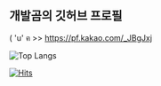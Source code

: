 ## 개발곰의 깃허브 프로필

( 'u' ฅ >> https://pf.kakao.com/_JBgJxj

![Top Langs](https://github-readme-stats.vercel.app/api/top-langs/?username=UantumBear&theme=light&layout=compact&langs_count=12)

[![Hits](https://hits.seeyoufarm.com/api/count/incr/badge.svg?url=https%3A%2F%2Fgithub.com%2FUantumBear&count_bg=%23928ED7&title_bg=%23000000&icon=ghostery.svg&icon_color=%23FFFFFF&title=hits&edge_flat=false)](https://hits.seeyoufarm.com)
<!-- icon=godotengine.svg -->



<!--
<br>
  
### Experience 🎨🚀
* Majored in __Design & Technology__ and <br>
Double majored in __Aerospace Engineering__ at Pusan National University.
* Design Freelance

## Education

- **Bachelor's Degrees:**
  - **Major in Design & Technology** - XX University
  - **Double Major in Aerospace Engineering** - XX University
- **Master's Degree:**
  - **Master of Science in Data Science** (in progress) - XX University


<br>




### Language and Skills 🪄 
<img alt="Processing" src ="https://img.shields.io/badge/Processing-006699.svg?&style=flat&logo=Processing Foundation&logoColor=white"/> <img alt="Java" src ="https://img.shields.io/badge/Java-007396.svg?&style=flat&logo=Java&logoColor=white"/>
<img alt="Oracle" src ="https://img.shields.io/badge/Oracle-F80000.svg?&style=flat&logo=Oracle&logoColor=white"/>
<img alt="HTML5" src ="https://img.shields.io/badge/HTML5-E34F26.svg?&style=flat&logo=HTML5&logoColor=white"/>
<img alt="CSS3" src ="https://img.shields.io/badge/CSS3-1572B6.svg?&style=flat&logo=CSS3&logoColor=white"/>
<img alt="C++" src ="https://img.shields.io/badge/C++-00599C.svg?&style=flat&logo=C%2B%2B&logoColor=white"/>

<img alt="github" src="https://img.shields.io/badge/github-black?style=flat&logo=github&logoColor=white"/> <img alt="Eclipse IDE" src ="https://img.shields.io/badge/Eclipse IDE-2C2255.svg?&style=flat&logo=Eclipse IDE&logoColor=white"/> <img alt="Spring" src ="https://img.shields.io/badge/Spring-6DB33F.svg?&style=flat&logo=Spring&logoColor=white"/> <img alt="Arduino" src ="https://img.shields.io/badge/Arduino-00979D.svg?&style=flat&logo=Arduino&logoColor=white&"/>  <img alt="Photoshop" src ="https://img.shields.io/badge/Photoshop-192c58.svg?&style=flat&logo=Adobe Photoshop&logoColor=68c2f9&font-color=68c2f9"/> <img alt="Illustrator" src ="https://img.shields.io/badge/Illustrator-3d210e.svg?&style=flat&logo=Adobe Illustrator&logoColor=FF9A00"/> <img alt="Premiere Pro" src ="https://img.shields.io/badge/Premiere Pro-310d37.svg?&style=flat&logo=Adobe Premiere Pro&logoColor=f08eff"/> <img alt="Motion5" src ="https://img.shields.io/badge/Motion 5-3e413e.svg?&style=flat&logo=Apple&logoColor=white"/>




#### Experience 📜
Majored in __Design & Technology__ and <br>
Double majored in __Aerospace Engineering__ at Pusan National University. 

##  :blush: Hello, Pleasure to meet yoo! 

<img alt="Processing" src ="https://img.shields.io/badge/기술명-원하는색상코드.svg?&style=for-the-badge&logo=로고명&logoColor=로고색상"/>

<img alt="Processing" src ="https://img.shields.io/badge/Processing-006699.svg?&style=for-the-badge&logo=Processing Foundation&logoColor=white"/> <img alt="Java" src ="https://img.shields.io/badge/Java-007396.svg?&style=for-the-badge&logo=Java&logoColor=white"/>
<img alt="Oracle" src ="https://img.shields.io/badge/Oracle-F80000.svg?&style=for-the-badge&logo=Oracle&logoColor=white"/>
<img alt="HTML5" src ="https://img.shields.io/badge/HTML5-E34F26.svg?&style=for-the-badge&logo=HTML5&logoColor=white"/>
<img alt="CSS3" src ="https://img.shields.io/badge/CSS3-1572B6.svg?&style=for-the-badge&logo=CSS3&logoColor=white"/>
<img alt="C++" src ="https://img.shields.io/badge/C++-00599C.svg?&style=for-the-badge&logo=C%2B%2B&logoColor=white"/>


<img src="https://img.shields.io/badge/github-black?style=for-the-badge&logo=github&logoColor=white"/> <img alt="Eclipse IDE" src ="https://img.shields.io/badge/Eclipse IDE-2C2255.svg?&style=for-the-badge&logo=Eclipse IDE&logoColor=white"/> <img alt="Arduino" src ="https://img.shields.io/badge/Arduino-00979D.svg?&style=for-the-badge&logo=Arduino&logoColor=white&"/>   
<img alt="Photoshop" src ="https://img.shields.io/badge/Photoshop-192c58.svg?&style=for-the-badge&logo=Adobe Photoshop&logoColor=68c2f9&font-color=68c2f9"/> <img alt="Illustrator" src ="https://img.shields.io/badge/Illustrator-3d210e.svg?&style=for-the-badge&logo=Adobe Illustrator&logoColor=FF9A00"/> <img alt="Premiere Pro" src ="https://img.shields.io/badge/Premiere Pro-310d37.svg?&style=for-the-badge&logo=Adobe Premiere Pro&logoColor=f08eff"/> <img alt="Motion5" src ="https://img.shields.io/badge/Motion 5-3e413e.svg?&style=for-the-badge&logo=Apple&logoColor=white"/>
**thy-Yoo/thy-Yoo** is a ✨ _special_ ✨ repository because its `README.md` (this file) appears on your GitHub profile.

Here are some ideas to get you started:

- 🔭 I’m currently working on ...
- 🌱 I’m currently learning ...
- 👯 I’m looking to collaborate on ...
- 🤔 I’m looking for help with ...
- 💬 Ask me about ...
- 📫 How to reach me: ...
- 😄 Pronouns: ...
- ⚡ Fun fact: ...
-->
